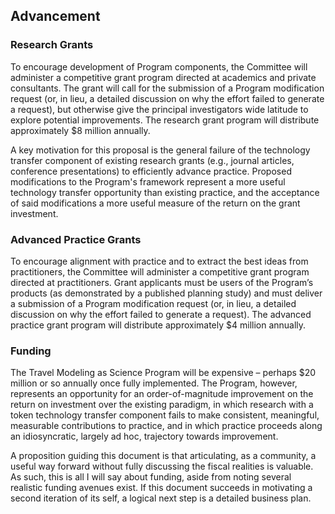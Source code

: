 ## Advancement

### Research Grants
To encourage development of Program components, the Committee will administer a competitive 
grant program directed at academics and private consultants.  The grant will call for the 
submission of a Program modification request (or, in lieu, a detailed discussion on why 
the effort failed to generate a request), but otherwise give the principal investigators 
wide latitude to explore potential improvements.  The research grant program will distribute 
approximately $8 million annually. 

A key motivation for this proposal is the general failure of the technology transfer 
component of existing research grants (e.g., journal articles, conference presentations) 
to efficiently advance practice.  Proposed modifications to the Program's framework 
represent a more useful technology transfer opportunity than existing practice, and the 
acceptance of said modifications a more useful measure of the return on the grant investment.

### Advanced Practice Grants
To encourage alignment with practice and to extract the best ideas from practitioners, 
the Committee will administer a competitive grant program directed at practitioners. 
Grant applicants must be users of the Program’s products (as demonstrated by a published 
planning study) and must deliver a submission of a Program modification request (or, in 
lieu, a detailed discussion on why the effort failed to generate a request). The advanced 
practice grant program will distribute approximately $4 million annually. 

### Funding
The Travel Modeling as Science Program will be expensive – perhaps $20 million or so 
annually once fully implemented.  The Program, however, represents an opportunity for an 
order-of-magnitude improvement on the return on investment over the existing paradigm, in 
which research with a token technology transfer component fails to make consistent, 
meaningful, measurable contributions to practice, and in which practice proceeds along an 
idiosyncratic, largely ad hoc, trajectory towards improvement. 

A proposition guiding this document is that articulating, as a community, a useful way 
forward without fully discussing the fiscal realities is valuable.  As such, this is all 
I will say about funding, aside from noting several realistic funding avenues exist.  If 
this document succeeds in motivating a second iteration of its self, a logical next step 
is a detailed business plan. 
